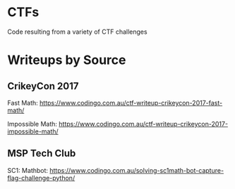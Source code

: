 # CTFs
Code resulting from a variety of CTF challenges

# Writeups by Source
## CrikeyCon 2017
Fast Math: https://www.codingo.com.au/ctf-writeup-crikeycon-2017-fast-math/

Impossible Math: https://www.codingo.com.au/ctf-writeup-crikeycon-2017-impossible-math/

## MSP Tech Club
SC1: Mathbot: https://www.codingo.com.au/solving-sc1math-bot-capture-flag-challenge-python/

